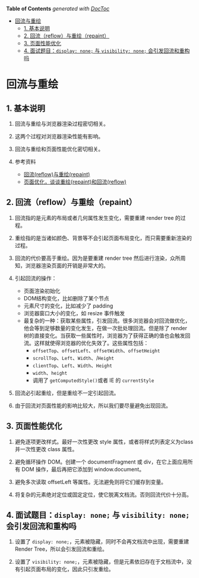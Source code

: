 <!-- START doctoc generated TOC please keep comment here to allow auto update -->
<!-- DON'T EDIT THIS SECTION, INSTEAD RE-RUN doctoc TO UPDATE -->
**Table of Contents**  *generated with [DocToc](https://github.com/thlorenz/doctoc)*

- [回流与重绘](#%E5%9B%9E%E6%B5%81%E4%B8%8E%E9%87%8D%E7%BB%98)
  - [1. 基本说明](#1-%E5%9F%BA%E6%9C%AC%E8%AF%B4%E6%98%8E)
  - [2. 回流（reflow）与重绘（repaint）](#2-%E5%9B%9E%E6%B5%81reflow%E4%B8%8E%E9%87%8D%E7%BB%98repaint)
  - [3. 页面性能优化](#3-%E9%A1%B5%E9%9D%A2%E6%80%A7%E8%83%BD%E4%BC%98%E5%8C%96)
  - [4. 面试题目：`display: none;` 与 `visibility: none;` 会引发回流和重构吗](#4-%E9%9D%A2%E8%AF%95%E9%A2%98%E7%9B%AEdisplay-none-%E4%B8%8E-visibility-none-%E4%BC%9A%E5%BC%95%E5%8F%91%E5%9B%9E%E6%B5%81%E5%92%8C%E9%87%8D%E6%9E%84%E5%90%97)

<!-- END doctoc generated TOC please keep comment here to allow auto update -->

# 回流与重绘

## 1. 基本说明

1. 回流与重绘与浏览器渲染过程密切相关。

2. 这两个过程对浏览器渲染性能有影响。

3. 回流与重绘和页面性能优化密切相关。

4. 参考资料
   - [回流(reflow)与重绘(repaint)](https://www.cnblogs.com/dll-ft/p/5810639.html)
   - [页面优化，谈谈重绘(repaint)和回流(reflow)](https://www.cnblogs.com/echolun/p/10105223.html)

## 2. 回流（reflow）与重绘（repaint）

1. 回流指的是元素的布局或者几何属性发生变化，需要重建 render tree 的过程。

2. 重绘指的是当诸如颜色、背景等不会引起页面布局变化，而只需要重新渲染的过程。

3. 回流的代价要高于重绘。因为是要重建 render tree 然后进行渲染，众所周知，浏览器渲染页面的开销是非常大的。

4. 引起回流的操作：
   - 页面渲染初始化
   - DOM结构变化，比如删除了某个节点
   - 元素尺寸的变化，比如减少了 padding
   - 浏览器窗口大小的变化，如 resize 事件触发
   - 最复杂的一种：获取某些属性，引发回流。很多浏览器会对回流做优化，他会等到足够数量的变化发生，在做一次批处理回流。但是除了 render 树的直接变化。当获取一些属性时，浏览器为了获得正确的值也会触发回流。这样就使得浏览器的优化失效了。这些属性包括：
     - `offsetTop`、`offsetLeft`、`offsetWidth`、`offsetHeight`
     - `scrollTop`、`Left`、`Width`、/`Height`
     - `clientTop`、`Left`、`Width`、`Height`
     - `width`、`height`
     - 调用了 `getComputedStyle()`或者 IE 的 `currentStyle`

5. 回流必引起重绘，但是重绘不一定引起回流。

6. 由于回流对页面性能的影响比较大，所以我们要尽量避免出现回流。

## 3. 页面性能优化

1. 避免逐项更改样式。最好一次性更改 style 属性，或者将样式列表定义为class 并一次性更改 class 属性。

2. 避免循环操作 DOM。创建一个 documentFragment 或 div，在它上面应用所有 DOM 操作，最后再把它添加到 window.document。

3. 避免多次读取 offsetLeft 等属性。无法避免则将它们缓存到变量。

4. 将复杂的元素绝对定位或固定定位，使它脱离文档流。否则回流代价十分高。

## 4. 面试题目：`display: none;` 与 `visibility: none;` 会引发回流和重构吗

1. 设置了 `display: none;`，元素被隐藏，同时不会再文档流中出现，需要重建 Render Tree，所以会引发回流和重绘。

2. 设置了 `visibility: none;`，元素被隐藏，但是元素依旧存在于文档流中，没有引起页面布局的变化，因此只引发重绘。